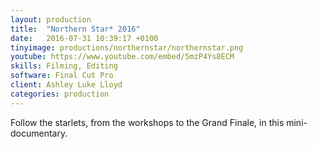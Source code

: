 ```yaml
---
layout: production
title:  "Northern Star* 2016"
date:   2016-07-31 10:39:17 +0100
tinyimage: productions/northernstar/northernstar.png
youtube: https://www.youtube.com/embed/5mzP4Ys8ECM
skills: Filming, Editing
software: Final Cut Pro
client: Ashley Luke Lloyd
categories: production
---
```

<!--The date is in american format, sorry!-->
<!--For the youtube link, copy from the videos page, an example would be 'https://www.youtube.com/embed/rT26VIe_VBQ'-->
<!-- Tinyimage must be 500 x 500 pixels, make background transparent (looks better but optional), url is from the /images directory -->
<!-- Write the description below, no character limit -->
Follow the starlets, from the workshops to the Grand Finale, in this mini-documentary.